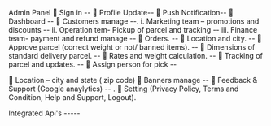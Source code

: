 
Admin Panel
 Sign in --
 Profile Update--
 Push Notification--
 Dashboard -- 
 Customers manage --.
i. Marketing team – promotions and discounts --
ii. Operation tem- Pickup of parcel and tracking --
iii. Finance team- payment and refund manage --
 Orders. --
 Location and city. --
 Approve parcel (correct weight or not/ banned items). --
 Dimensions of standard delivery parcel. --
 Rates and weight calculation. --
 Tracking of parcel and updates. -- 
 Assign person for pick -- 

 Location – city and state ( zip code)
 Banners manage -- 
 Feedback & Support (Google anaylytics) -- .
 Setting (Privacy Policy, Terms and Condition, Help and Support, Logout).


Integrated Api's -----
